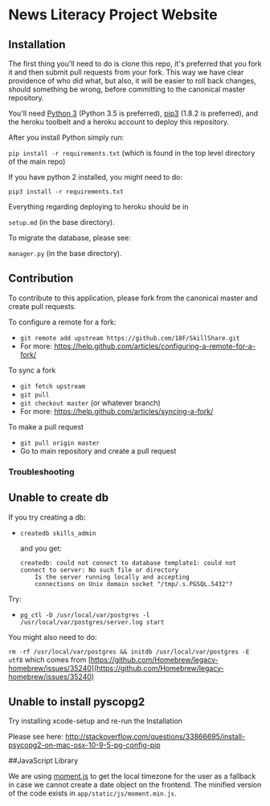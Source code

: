 # News Literacy Project Website

## Installation

The first thing you'll need to do is clone this repo, it's preferred that you fork it and then submit pull requests from your fork.  This way we have clear providence of who did what, but also, it will be easier to roll back changes, should something be wrong, before committing to the canonical master repository.

You'll need [Python 3](https://www.python.org/downloads/) (Python 3.5 is preferred), [pip3](https://pip.pypa.io/en/stable/) (1.8.2 is preferred), and the heroku toolbelt and a heroku account to deploy this repository.

After you install Python simply run:

`pip install -r requirements.txt` (which is found in the top level directory of the main repo)

If you have python 2 installed, you might need to do:

`pip3 install -r requirements.txt`

Everything regarding deploying to heroku should be in

`setup.md` (in the base directory).

To migrate the database, please see:

`manager.py` (in the base directory).

## Contribution

To contribute to this application, please fork from the canonical master and create pull requests.

To configure a remote for a fork:

* `git remote add upstream https://github.com/18F/SkillShare.git`
* For more: https://help.github.com/articles/configuring-a-remote-for-a-fork/

To sync a fork

* `git fetch upstream`
* `git pull`
* `git checkout master` (or whatever branch)
* For more: https://help.github.com/articles/syncing-a-fork/

To make a pull request

* `git pull origin master`
* Go to main repository and create a pull request

### Troubleshooting

## Unable to create db

If you try creating a db:
 * `createdb skills_admin`

    and you get:

    ```
    createdb: could not connect to database template1: could not connect to server: No such file or directory
        Is the server running locally and accepting
        connections on Unix domain socket "/tmp/.s.PGSQL.5432"?
    ```

Try:
* `pg_ctl -D /usr/local/var/postgres -l /usr/local/var/postgres/server.log start`

You might also need to do:

`rm -rf /usr/local/var/postgres && initdb /usr/local/var/postgres -E utf8` which comes from [https://github.com/Homebrew/legacy-homebrew/issues/35240](https://github.com/Homebrew/legacy-homebrew/issues/35240)
## Unable to install pyscopg2

Try installing xcode-setup and re-run the Installation

Please see here: http://stackoverflow.com/questions/33866695/install-psycopg2-on-mac-osx-10-9-5-pg-config-pip

##JavaScript Library

We are using [moment.js](https://momentjs.com/) to get the local timezone for the user as a fallback in case we cannot create a date object on the frontend.  The minified version of the code exists in `app/static/js/moment.min.js`.
